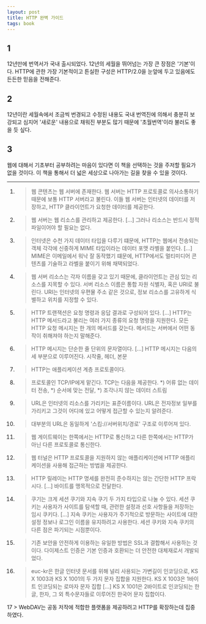 ```yaml
---
layout: post
title: HTTP 완벽 가이드
tags: book
---
```



## 1
12년만에 번역서가 국내 출시되었다. 12년의 세월을 뛰어넘는 가장 큰 장점은 '기본'이다. HTTP에 관한 가장 기본적이고 튼실한 구성은 HTTP/2.0을 눈앞에 두고 있음에도 든든한 믿음을 전해준다.

## 2
12년이란 세월속에서 조금씩 번경되고 수정된 내용도 국내 번역진에 의해서 충분히 보강되고 심지어 '새로운' 내용으로 채워진 부분도 많기 때문에 '초월번역'이라 불러도 좋을 듯 싶다.

## 3
웹에 대해서 기초부터 공부하려는 마음이 있다면 이 책을 선택하는 것을 주저할 필요가 없을 것이다. 이 책을 통해서 더 넓은 세상으로 나아가는 길을 찾을 수 있을 것이다.


- - -

1. > 웹 콘텐츠는 웹 서버에 존재한다. 웹 서버는 HTTP 프로토콜로 의사소통하기 때문에 보통 HTTP 서버라고 불린다. 이들 웹 서버는 인터넷의 데이터를 저장하고, HTTP 클라이언트가 요청한 데이터를 제공한다.

2. > 웹 서버는 웹 리소스를 관리하고 제공한다. [...] 그러나 리소스는 반드시 정적 파일이어야 할 필요는 없다.

3. > 인터넷은 수천 가지 데이터 타입을 다루기 떄문에, HTTP는 웹에서 전송되는 객체 각각에 신중하게 MIME 타입이라는 데이터 포맷 라벨을 붙인다. [...] MIME은 이메일에서 워낙 잘 동작했기 떄문에, HTTP에서도 멀티미디어 콘텐츠를 기술하고 라벨을 붙이기 위해 채택되었다.

4. > 웹 서버 리소스는 각자 이름을 갖고 있기 때문에, 클라이언트는 관심 있는 리소스를 지목할 수 있다. 서버 리소스 이름은 통합 자원 식별자, 혹은 URI로 불린다. URI는 인터넷의 우편물 주소 같은 것으로, 정보 리소스를 고유하게 식별하고 위치를 지정할 수 있다.

5. > HTTP 트랜잭션은 요청 명령과 응답 결과로 구성되어 있다. [...] HTTP는 HTTP 메서드라고 불리는 여러 가지 종류의 요청 명령을 지원한다. 모든 HTTP 요청 메시지는 한 개의 메서드를 갖는다. 메서드는 서버에서 어떤 동작이 취해져야 하는지 말해준다.

6. > HTTP 메시지는 단순한 줄 단위의 문자열이다. [...] HTTP 메시지는 다음의 세 부분으로 이루어진다. 시작줄, 헤더, 본문

7. > HTTP는 애플리케이션 계층 프로토콜이다.

8. > 프로토콜인 TCP/IP에게 맡긴다. TCP는 다음을 제공한다. *) 어류 없는 데이터 전송, *) 순서에 맞는 전달, *) 조각나지 않는 데이터 스트림

9. > URL은 인터넷의 리소스를 가리키는 표준이름이다. URL은 전자정보 일부를 가리키고 그것이 어디에 있고 어떻게 접근할 수 있는지 알려준다.

10. > 대부분의 URL은 동일하게 '스킴://서버위치/경로' 구조로 이루어져 있다.

11. > 웹 게이트웨이는 한쪽에서는 HTTP로 통신하고 다른 한쪽에서는 HTTP가 아닌 다른 프로토콜로 통신한다.

12. > 웹 터널은 HTTP 프로토콜을 지원하지 않는 애플리케이션에 HTTP 애플리케이션을 사용해 접근하는 방법을 제공한다.

13. > HTTP 릴레이는 HTTP 명세를 완전히 준수하지는 않는 간단한 HTTP 프락시다. [...] 바이트를 맹목적으로 전달한다.

14. > 쿠기는 크게 세션 쿠기와 지속 쿠기 두 가지 타입으로 나눌 수 있다. 세션 쿠키는 사용자가 사이트를 탐색할 때, 관련한 설정과 선호 사항들을 저장하는 임시 쿠키다. [...] 지속 쿠키는 사용자가 주기적으로 방문하는 사이트에 대한 설정 정보나 로그인 이름을 유지하려고 사용한다. 세션 쿠키와 지속 쿠키의 다른 점은 파기되는 시점뿐이다.

15. > 기존 보안을 안전하게 이용하는 유일한 방법은 SSL과 결합해서 사용하는 것이다. 다이제스트 인증은 기본 인증과 호환되는 더 안전한 대체재로서 개발되었다.

16. > euc-kr은 한글 인터넷 문서를 위해 널리 사용되는 가변길이 인코딩으로, KS X 1003과 KS X 1001의 두 가지 문자 집합을 지원한다. KS X 1003은 1바이트 인코딩되는 로마자 문자 집합 [...] KS X 1001은 2바이트로 인코딩되는 한글, 한자, 그 외 특수문자들로 이루어진 한국어 문자 집합이다.

17 > WebDAV는 공동 저작에 적합한 플랫폼을 제공하려고 HTTP를 확장하는데 집중하였다.